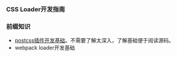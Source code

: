 ### CSS Loader开发指南

### 前缀知识
- [postcss插件开发基础](https://github.com/postcss/postcss/blob/main/docs/writing-a-plugin.md)。不需要了解太深入，了解基础便于阅读源码。
- webpack loader开发基础